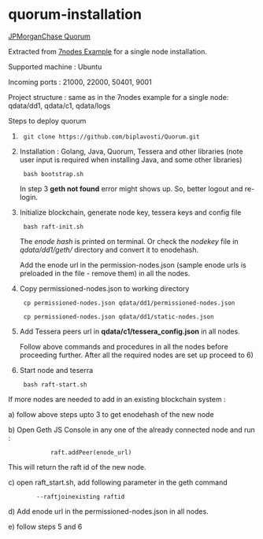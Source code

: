# quorum-installation

[JPMorganChase Quorum](https://github.com/jpmorganchase/quorum)

Extracted from [7nodes Example](https://github.com/jpmorganchase/quorum-examples/tree/master/examples/7nodes) for a single node installation.

Supported machine : Ubuntu

Incoming ports : 21000, 22000, 50401, 9001

Project structure : same as in the 7nodes example for a single node: qdata/dd1, qdata/c1, qdata/logs

Steps to deploy quorum 

1) 		git clone https://github.com/biplavosti/Quorum.git


2) Installation : Golang, Java, Quorum, Tessera and other libraries (note user input is required when installing Java, and some other libraries)
		
		bash bootstrap.sh
        
  	In step 3 __geth not found__ error might shows up. So, better logout and re-login.

3) Initialize blockchain, generate node key, tessera keys and config file

		bash raft-init.sh
        
   The _enode hash_ is printed on terminal. Or check the _nodekey_ file in _qdata/dd1/geth/_ directory and convert it to enodehash. 
   
 	Add the enode url in the permission-nodes.json (sample enode urls is preloaded in the file - remove them) in all the nodes.

4) Copy permissioned-nodes.json to working directory
		
        cp permissioned-nodes.json qdata/dd1/permissioned-nodes.json
        
        cp permissioned-nodes.json qdata/dd1/static-nodes.json
   
	
5) Add Tessera peers url in __qdata/c1/tessera_config.json__ in all nodes.

	Follow above commands and procedures in all the nodes before proceeding further. After all the required nodes are set up proceed to 6)

6) Start node and teserra

		bash raft-start.sh




If more nodes are needed to add in an existing blockchain system :
    
a) follow above steps upto 3 to get enodehash of the new node
    
 b) Open Geth JS Console in any one of the already connected node and run :
    		
            	raft.addPeer(enode_url)
                
   
   This will return the raft id of the new node.
    
   c) open raft_start.sh, add following parameter in the geth command
    		
            --raftjoinexisting raftid

d) Add enode url in the permissioned-nodes.json in all nodes.

e) follow steps 5 and 6
